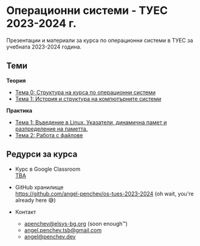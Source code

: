 # Операционни системи - ТУЕС 2023-2024 г.
Презентации и материали за курса по операционни системи в ТУЕС за учебната 2023-2024 година.

## Теми
**Теория**
- [Тема 0: Структура на курса по операционни системи](./theory/00-course-structure)
- [Тема 1: История и структура на компютърните системи](./theory/01-computer-systems-history-and-structure)

**Практика**
- [Тема 1: Въведение в Linux. Указатели, динамична памет и разпределение на паметта.](./practice/01-memory/)
- [Тема 2: Работа с файлове](./practice/02-file-descriptors/)

##  Редурси за курса
- Курс в Google Classroom<br>
[TBA](https://youtu.be/dQw4w9WgXcQ)

- GitHub хранилище<br>
https://github.com/angel-penchev/os-tues-2023-2024 (oh wait, you're already here 😅)

- Контакт
    - apenchev@elsys-bg.org (soon enough™️)
    - angel.penchev.tsb@gmail.com
    - [angel@penchev.dev](mailto:angel@penchev.dev)
